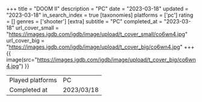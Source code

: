 +++
title = "DOOM II"
description = "PC"
date = "2023-03-18"
updated = "2023-03-18"
in_search_index = true
[taxonomies]
platforms = ['pc']
rating = []
genres = ['shooter']
[extra]
subtitle = "PC"
completed_at = "2023-03-18"
url_cover_small = "https://images.igdb.com/igdb/image/upload/t_cover_small/co6wn4.jpg"
url_cover_big = "https://images.igdb.com/igdb/image/upload/t_cover_big/co6wn4.jpg"
+++
{{ image(src="https://images.igdb.com/igdb/image/upload/t_cover_big/co6wn4.jpg") }}

|              |            |
| ------------ | ---------- |
| Played platforms    | PC |
| Completed at | 2023/03/18 |

